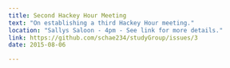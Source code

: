 ```yaml
---
title: Second Hackey Hour Meeting
text: "On establishing a third Hackey Hour meeting."
location: "Sallys Saloon - 4pm - See link for more details."
link: https://github.com/schae234/studyGroup/issues/3
date: 2015-08-06

---
```

